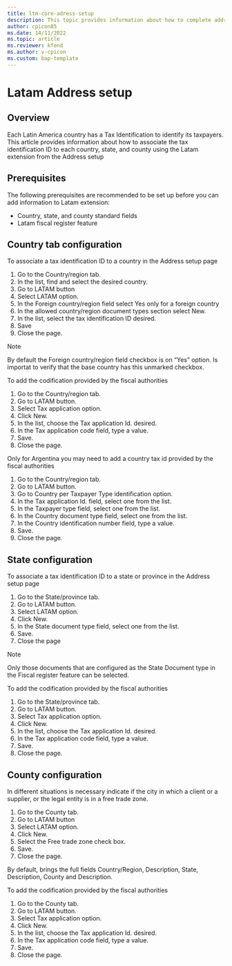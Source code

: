 ```yaml
--- 
title: ltm-core-adress-setup
description: This topic provides information about how to complete address setup´s Latam extension
author: cpicon85 
ms.date: 14/11/2022  
ms.topic: article
ms.reviewer: kfend
ms.author: v-cpicon 
ms.custom: bap-template
--- 
```


# Latam Address setup

## **Overview**
Each Latin America country has a Tax Identification to identify its taxpayers. This article provides information about how to associate the tax identification ID to each country, state, and county using the Latam extension from the Address setup

## **Prerequisites**
The following prerequisites are recommended to be set up before you can add information to Latam extension: 
- Country, state, and county standard fields
- Latam fiscal register feature

## **Country tab configuration**

To associate a tax identification ID to a country in the Address setup page
1.	Go to the Country/region tab.
2.	In the list, find and select the desired country.
3.	Go to LATAM button
4.	Select LATAM option.
5.	In the Foreign country/region field select Yes only for a foreign country
6.	In the allowed country/region document types section select New.
7.	In the list, select the tax identification ID desired.
8.  Save
9.	Close the page.

> [!NOTE]
> By default the Foreign country/region field checkbox is on “Yes” option. Is importat to verify that the base country has this unmarked checkbox.


To add the codification provided by the fiscal authorities

1.	Go to the Country/region tab.
2.	Go to LATAM button.
3.	Select Tax application option.
4.	Click New.
5.	In the list, choose the Tax application Id. desired.
6.	In the Tax application code field, type a value.
7.	Save.
8.	Close the page.

Only for Argentina you may need to add a country tax id provided by the fiscal authorities

1.  Go to the Country/region tab.
2.	Go to LATAM button.
3.	Go to Country per Taxpayer Type identification option.
4.	In the Tax application Id. field, select one from the list.
5.	In the Taxpayer type field, select one from the list.
6.	In the Country document type field, select one from the list.
7.	In the Country identification number field, type a value.
8.	Save.
9.	Close the page.


## **State configuration**

To associate a tax identification ID to a state or province in the Address setup page

1. Go to the State/province tab.
2. Go to LATAM button.
3. Select LATAM option.
4. Click New.
5. In the State document type field, select one from the list.
6. Save.
7. Close the page


> [!NOTE] 
> Only those documents that are configured as the State Document type  in the Fiscal register feature can be selected.

To add the codification provided by the fiscal authorities

1.	Go to the State/province tab.
2.	Go to LATAM button.
3.	Select Tax application option.
4.	Click New.
5.	In the list, choose the Tax application Id. desired.
6.	In the Tax application code field, type a value.
7.	Save.
8.	Close the page.


## **County configuration**

In different situations is necessary indicate if the city in which a client or a supplier, or the legal entity is in a free trade zone.

1.	Go to the County tab.
2.	Go to LATAM button
3.	Select LATAM option.
4.	Click New.
5.	Select the Free trade zone check box.
6.	Save.
7. Close the page.

By default, brings the full fields Country/Region, Description, State, Description, County and Description.

To add the codification provided by the fiscal authorities

1.	Go to the County tab.
2.	Go to LATAM button.
3.	Select Tax application option.
4.	Click New.
5.	In the list, choose the Tax application Id. desired.
6.	In the Tax application code field, type a value.
7.	Save.
8.	Close the page.
